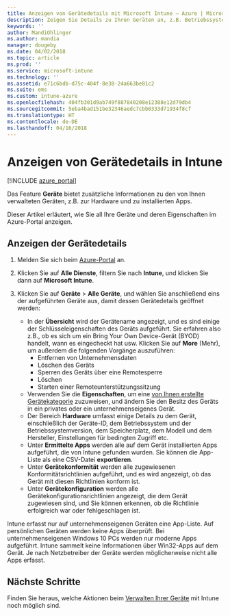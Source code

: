 ```yaml
---
title: Anzeigen von Gerätedetails mit Microsoft Intune – Azure | Microsoft-Dokumentation
description: Zeigen Sie Details zu Ihren Geräten an, z.B. Betriebssystem, Speicherplatz, Hersteller und Modell. Mit Microsoft Intune in Azure können Sie eine Liste der installierten Apps abrufen, Konformitätsrichtlinien überprüfen und TeamViewer einrichten. Die Vorgehensweise ähnelt der Anzeige des Bestands der Geräte, die Sie verwalten.
keywords: ''
author: MandiOhlinger
ms.author: mandia
manager: dougeby
ms.date: 04/02/2018
ms.topic: article
ms.prod: ''
ms.service: microsoft-intune
ms.technology: ''
ms.assetid: e71c6bdb-d75c-404f-8e38-24a663be81c2
ms.suite: ems
ms.custom: intune-azure
ms.openlocfilehash: 404fb301d9ab749f887840208e12388e12d79db4
ms.sourcegitcommit: 5eba4bad151be32346aedc7cbb0333d71934f8cf
ms.translationtype: HT
ms.contentlocale: de-DE
ms.lasthandoff: 04/16/2018
---
```

# <a name="see-device-details-in-intune"></a>Anzeigen von Gerätedetails in Intune

[!INCLUDE [azure_portal](./includes/azure_portal.md)]

Das Feature **Geräte** bietet zusätzliche Informationen zu den von Ihnen verwalteten Geräten, z.B. zur Hardware und zu installierten Apps.

Dieser Artikel erläutert, wie Sie all Ihre Geräte und deren Eigenschaften im Azure-Portal anzeigen.

## <a name="view-the-device-details"></a>Anzeigen der Gerätedetails

1. Melden Sie sich beim [Azure-Portal](https://portal.azure.com) an.
2. Klicken Sie auf **Alle Dienste**, filtern Sie nach **Intune**, und klicken Sie dann auf **Microsoft Intune**.
3. Klicken Sie auf **Geräte** > **Alle Geräte**, und wählen Sie anschließend eins der aufgeführten Geräte aus, damit dessen Gerätedetails geöffnet werden:

   - In der **Übersicht** wird der Gerätename angezeigt, und es sind einige der Schlüsseleigenschaften des Geräts aufgeführt. Sie erfahren also z.B., ob es sich um ein Bring Your Own Device-Gerät (BYOD) handelt, wann es eingecheckt hat usw. Klicken Sie auf **More** (Mehr), um außerdem die folgenden Vorgänge auszuführen:
     - Entfernen von Unternehmensdaten
     - Löschen des Geräts
     - Sperren des Geräts über eine Remotesperre
     - Löschen
     - Starten einer Remoteunterstützungssitzung
   - Verwenden Sie die **Eigenschaften**, um eine [von Ihnen erstellte Gerätekategorie](device-group-mapping.md) zuzuweisen, und ändern Sie den Besitz des Geräts in ein privates oder ein unternehmenseigenes Gerät.
   - Der Bereich **Hardware** umfasst einige Details zu dem Gerät, einschließlich der Geräte-ID, dem Betriebssystem und der Betriebssystemversion, dem Speicherplatz, dem Modell und dem Hersteller, Einstellungen für bedingten Zugriff etc.
   - Unter **Ermittelte Apps** werden alle auf dem Gerät installierten Apps aufgeführt, die von Intune gefunden wurden. Sie können die App-Liste als eine CSV-Datei **exportieren**.
   - Unter **Gerätekonformität** werden alle zugewiesenen Konformitätsrichtlinien aufgeführt, und es wird angezeigt, ob das Gerät mit diesen Richtlinien konform ist.
   - Unter **Gerätekonfiguration** werden alle Gerätekonfigurationsrichtlinien angezeigt, die dem Gerät zugewiesen sind, und Sie können erkennen, ob die Richtlinie erfolgreich war oder fehlgeschlagen ist.

Intune erfasst nur auf unternehmenseigenen Geräten eine App-Liste. Auf persönlichen Geräten werden keine Apps überprüft. Bei unternehmenseigenen Windows 10 PCs werden nur moderne Apps aufgeführt. Intune sammelt keine Informationen über Win32-Apps auf dem Gerät. Je nach Netzbetreiber der Geräte werden möglicherweise nicht alle Apps erfasst.

## <a name="next-steps"></a>Nächste Schritte
Finden Sie heraus, welche Aktionen beim [Verwalten Ihrer Geräte](device-management.md) mit Intune noch möglich sind.